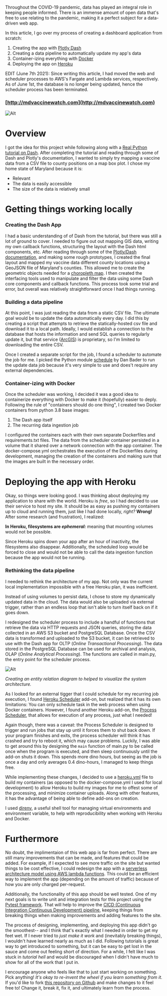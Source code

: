 Throughout the COVID-19 pandemic, data has played an integral role in keeping people informed. There is an immense amount of open data that's free to use relating to the pandemic, making it a perfect subject for a data-driven web app.

In this article, I go over my process of creating a dashboard application from scratch:
1. Creating the app with [Plotly Dash](https://dash.plotly.com)
2. Creating a data pipeline to automatically update my app's data
3. Container-izing everything with [Docker](https://docs.docker.com)
4. Deploying the app on [Heroku](https://devcenter.heroku.com)

EDIT (June 7th 2021): Since writing this article, I had moved the web and scheduler processes to AWS's Fargate and Lambda services, respectively. As of June 1st, the database is no longer being updated, hence the scheduler process has been terminated.

### [http://mdvaccinewatch.com](http://mdvaccinewatch.com)

![Alt](images/mdvaxwatch_screencap.png)

# Overview
I got the idea for this project while following along with a [Real Python tutorial on Dash](https://realpython.com/python-dash/). After completing the tutorial and reading through some of Dash and Plotly's documentation, I wanted to simply try mapping a vaccine data from a CSV file to county positions on a map box plot. I chose my home state of Maryland because it is:

- Relevant
- The data is easily accessible
- The size of the data is relatively small

# Getting things working locally

### Creating the Dash App
I had a basic understanding of of Dash from the tutorial, but there was still a lot of ground to cover. I needed to figure out out mapping GIS data, writing my own callback functions, structuring the layout with the Dash html components, etc. After reading through some of the [Plotly/Dash documentation](https://dash.plotly.com), and making some rough prototypes, I created the final layout and mapped my vaccine data different county locations using a GeoJSON file of Maryland's counties. This allowed me to create the geometric objects needed for a [choropleth map](https://en.wikipedia.org/wiki/Choropleth_map). I then created the interfacing tools used to manipulate and filter the data using some Dash core components and callback functions. This process took some trial and error, but overall was relatively straightforward once I had things running.

### Building a data pipeline
At this point, I was just reading the data from a static CSV file. The ultimate goal would be to update the data automatically every day. I did this by creating a script that attempts to retrieve the statically-hosted csv file and download it to a local path. Ideally, I would establish a connection to the database that hosts the information and send SQL queries to regularly update it, but that service ([ArcGIS](https://www.arcgis.com/index.html)) is proprietary, so I'm limited to downloading the entire CSV.

Once I created a separate script for the job, I found a scheduler to automate the job for me. I picked the Python module [schedule](https://schedule.readthedocs.io/en/stable/) by Dan Bader to run the update data job because it's very simple to use and does't require any external dependencies.

### Container-izing with Docker
Once the scheduler was working, I decided it was a good idea to containerize everything with Docker to make it (hopefully) easier to deply. Following the rule of "containers should do one thing", I created two Docker containers from python 3.8 base images:

1. The Dash app itself
2. The recurring data ingestion job

I configured the containers each with their own separate Dockerfiles and requirements.txt files. The data from the scheduler container persisted in a volume that it shared over a network connection with the app container. The docker-compose.yml orchestrates the execution of the Dockerfiles during development, managing the creation of the containers and making sure that the images are built in the necessary order.

# Deploying the app with Heroku
Okay, so things were looking good. I was thinking about deploying my application to share with the world. Heroku is *free*, so I had decided to use their service to host my site. It should be as easy as pushing my containers up to cloud and running them, just like I had done locally, *right?*  **Wrong!**
After some research (and frustration), I realized:

**In Heroku, filesystems are *ephemeral:*** meaning that mounting volumes would not be possible.

Since Heroku spins down your app after an hour of inactivity, the filesystems also disappear. Additionally, the scheduled loop would be forced to close and would not be able to call the data ingestion function because the app would not be running.

### Rethinking the data pipeline
I needed to rethink the architecture of my app. Not only was the current local implementation impossible with a free Heroku plan, it was inefficient.

Instead of using volumes to persist data, I chose to store my dynamically updated data in the cloud. The data would also be uploaded via external trigger, rather than an endless loop that isn't able to turn itself back on if it goes down.

I redesigned the scheduler process to include a handful of functions that retrieve the data via HTTP requests and JSON queries, storing the data collected in an AWS S3 bucket and PostgreSQL Database. Once the CSV data is transformed and uploaded to the S3 bucket, it can be retrieved to use with the Dash app for OLTP (*Online Transactional Processing*). The data stored in the PostgreSQL Database can be used for archival and analysis, OLAP (*Online Analytical Processing*). The functions are called in main.py, the entry point for the scheduler process.

![Alt](images/MDVaccineWatch_prod1-5.png)

*Creating an entity relation diagram to helped to visualize the system architecture.*


As I looked for an external tigger that I could schedule for my recurring job execution, I found [Heroku Scheduler](https://devcenter.heroku.com/articles/scheduler) add-on, but realized that it has its own limitations: You can only schedule task in the web process when using Docker containers. However, I found another Heroku add-on, the [Process Scheduler](https://devcenter.heroku.com/articles/process-scheduler), that allows for execution of any process, just what I needed!

Again though, there was a caveat: the Process Scheduler is designed to trigger and run jobs that stay up until it forces them to shut back down. If your program finishes and exits, the process scheduler will think it has crashed and try to reboot it, which may cause problems. Luckily, I was able to get around this by designing the `main` function of main.py to be called once when the program is executed, and then sleep continuously until the add-on shuts it down. This spends more dino hours, but seeing as the job is once a day and only averages 0.4 dino-hours, I managed to keep things free.

While implementing these changes, I decided to use a [heroku.yml](https://devcenter.heroku.com/articles/build-docker-images-heroku-yml) file to build my containers (as opposed to the docker-compose.yml I used for local development) to allow Heroku to build my images for me to offest some of the processing, and minimize container uploads. Along with other features, it has the advantage of being able to define add-ons on creation.

I used [direnv](https://direnv.net), a useful shell tool for managing virtual environments and environment variable, to help with reproducibility when working with Heroku and Docker.

# Furthermore
No doubt, the implimentaion of this web app is far from perfect. There are still many improvements that can be made, and features that could be added. For example, if I expected to see more traffic on the site but wanted things to be cost effective, I could redesign the app with a [serverless architecture model using AWS lambda functions](https://www.serverless.com/flask). This could be an efficient way to implement the app (depending on the amount of traffic) because of how you are only charged per-request.

Additionally, the functionality of this app should be well tested. One of my next goals is to write unit and integration tests for this project using the [Pytest framework](https://docs.pytest.org/en/6.2.x/). That will help to improve the [CICD (Continuous Integration Continuous Development) pipeline](https://realpython.com/python-continuous-integration/), keeping things from breaking things when making improvements and adding features to the site.

The process of designing, implementing, and deploying this app didn't go the smoothest-- and I think that's exactly what I needed in order to get my feet wet. If I never tried to *just make it work* and (inevitably breaking things), I wouldn't have learned nearly as much as I did. Following tutorials is great way to get introduced to something, but it can be easy to get lost in the sauce and come out feeling short of direction. For a while, I felt like I was stuck in *tutorial hell* and would be discouraged when I didn't have much to show for all of the work that I put in.

I encourage anyone who feels like that to just start working on something. Pick anything! *It's okay to re-invent the wheel if you learn something from it.* If you'd like to fork [this repository on Github](https://github.com/dennisgsmith/MDVaccineWatch) and make changes to it feel free to! Change it, break it, fix it, and ultimately learn from the process.
